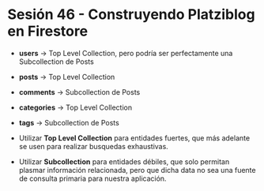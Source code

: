# Sesión 46 - Construyendo Platziblog en Firestore

* **users** &rarr; Top Level Collection, pero podría ser perfectamente una Subcollection de Posts
* **posts** &rarr; Top Level Collection
* **comments** &rarr; Subcollection de Posts
* **categories** &rarr; Top Level Collection
* **tags** &rarr; Subcollection de Posts

* Utilizar **Top Level Collection** para entidades fuertes, que más adelante se usen para realizar busquedas exhaustivas.

* Utilizar **Subcollection** para entidades débiles, que solo permitan plasmar información relacionada, pero que dicha data no sea una fuente de consulta primaria para nuestra aplicación.
